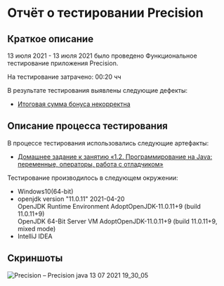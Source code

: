 # Отчёт о тестировании Precision

## Краткое описание

13 июля 2021 - 13 июля 2021 было проведено Функциональное тестирование приложения Precision.

На тестирование затрачено: 00:20 чч

В результате тестирования выявлены следующие дефекты:
* [Итоговая сумма бонуса некорректна](https://github.com/cromax-max/Precision/issues/1#issue-942992224)


## Описание процесса тестирования

В процессе тестирования использовались следующие артефакты:

* [Домашнее задание к занятию «1.2. Программирование на Java: переменные, операторы, работа с отладчиком»](https://github.com/netology-code/javaqa-homeworks/tree/master/programming#readme)


Тестирование производилось в следующем окружении:
* Windows10(64-bit)
* openjdk version "11.0.11" 2021-04-20  
OpenJDK Runtime Environment AdoptOpenJDK-11.0.11+9 (build 11.0.11+9)  
OpenJDK 64-Bit Server VM AdoptOpenJDK-11.0.11+9 (build 11.0.11+9, mixed mode)
* IntelliJ IDEA

## Скриншоты

![Precision – Precision java 13 07 2021 19_30_05](https://user-images.githubusercontent.com/85682809/125532573-d3f0e8d3-564e-4311-8866-3275c9b21a41.png)
